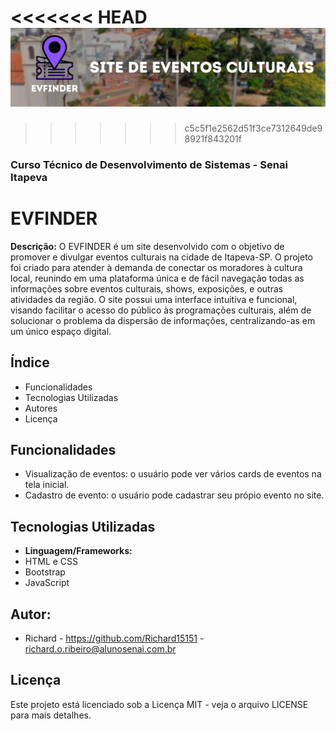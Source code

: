 <<<<<<< HEAD
![Imagem de capa](/assets/img/capaREADME.png)
=======

>>>>>>> c5c5f1e2562d51f3ce7312649de98921f843201f
### Curso Técnico de Desenvolvimento de Sistemas - Senai Itapeva
# EVFINDER
**Descrição:**
O EVFINDER é um site desenvolvido com o objetivo de promover e divulgar eventos culturais na cidade de Itapeva-SP. O projeto foi criado para atender à demanda de conectar os moradores à cultura local, reunindo em uma plataforma única e de fácil navegação todas as informações sobre eventos culturais, shows, exposições, e outras atividades da região. O site possui uma interface intuitiva e funcional, visando facilitar o acesso do público às programações culturais, além de solucionar o problema da dispersão de informações, centralizando-as em um único espaço digital.
## Índice
- Funcionalidades
- Tecnologias Utilizadas
- Autores
- Licença
## Funcionalidades
 - Visualização de eventos: o usuário pode ver vários cards de eventos na tela inicial.
 - Cadastro de evento: o usuário pode cadastrar seu própio evento no site.
## Tecnologias Utilizadas
- **Linguagem/Frameworks:**
 - HTML e CSS
 - Bootstrap
 - JavaScript
## Autor:
- Richard - https://github.com/Richard15151 - richard.o.ribeiro@alunosenai.com.br
## Licença
Este projeto está licenciado sob a Licença MIT - veja o arquivo LICENSE para mais detalhes.
